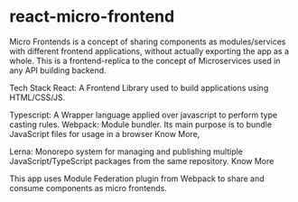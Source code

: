# react-micro-frontend
Micro Frontends is a concept of sharing components as modules/services with different frontend applications, without actually exporting the app as a whole.
This is a frontend-replica to the concept of Microservices used in any API building backend.

Tech Stack
React: A Frontend Library used to build applications using HTML/CSS/JS.

Typescript: A Wrapper language applied over javascript to perform type casting rules.
Webpack: Module bundler. Its main purpose is to bundle JavaScript files for usage in a browser Know More,

Lerna: Monorepo system for managing and publishing multiple JavaScript/TypeScript packages from the same repository. Know More

This app uses Module Federation plugin from Webpack to share and consume components as micro frontends.
